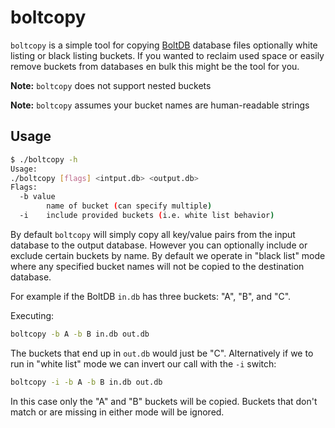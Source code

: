 boltcopy
========

`boltcopy` is a simple tool for copying [BoltDB](https://github.com/boltdb/bolt) database files optionally white listing or black listing buckets. If you wanted to reclaim used space or easily remove buckets from databases en bulk this might be the tool for you.

**Note:** `boltcopy` does not support nested buckets

**Note:** `boltcopy` assumes your bucket names are human-readable strings

Usage
-----

```sh
$ ./boltcopy -h
Usage:
./boltcopy [flags] <intput.db> <output.db>
Flags:
  -b value
    	name of bucket (can specify multiple)
  -i	include provided buckets (i.e. white list behavior)
```

By default `boltcopy` will simply copy all key/value pairs from the input database to the output database. However you can optionally include or exclude certain buckets by name. By default we operate in "black list" mode where any specified bucket names will not be copied to the destination database.

For example if the BoltDB `in.db` has three buckets: "A", "B", and "C".

Executing:

```sh
boltcopy -b A -b B in.db out.db
```

The buckets that end up in `out.db` would just be "C". Alternatively if we to run in "white list" mode we can invert our call with the `-i` switch:

```sh
boltcopy -i -b A -b B in.db out.db
```

In this case only the "A" and "B" buckets will be copied. Buckets that don't match or are missing in either mode will be ignored.